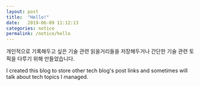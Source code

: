 ```yaml
---
layout: post
title:  "Hello!"
date:   2019-06-09 11:12:13
categories: notice
permalink: /notice/hello
---
```


개인적으로 기록해두고 싶은 기술 관련 읽을거리들을 저장해두거나 간단한 기술 관련 토픽을 다루기 위해 만들었습니다.

I created this blog to store other tech blog's post links and sometimes will talk about tech topics I managed.